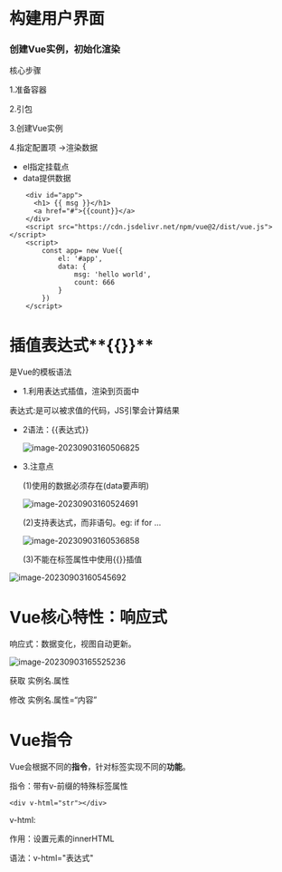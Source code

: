 # 构建用户界面

### 创建Vue实例，初始化渲染

核心步骤

1.准备容器

2.引包

3.创建Vue实例

4.指定配置项 ->渲染数据

- el指定挂载点
- data提供数据

```
    <div id="app">
      <h1> {{ msg }}</h1> 
      <a href="#">{{count}}</a>
    </div> 
    <script src="https://cdn.jsdelivr.net/npm/vue@2/dist/vue.js"></script>
    <script>
        const app= new Vue({
            el: '#app',
            data: {
                msg: 'hello world',
                count: 666
            }
        })
    </script>
```

# 插值表达式**{{}}**

是Vue的模板语法

- 1.利用表达式插值，渲染到页面中

表达式:是可以被求值的代码，JS引擎会计算结果

- 2语法：{{表达式}}

  ![image-20230903160506825](C:\Users\18454\AppData\Roaming\Typora\typora-user-images\image-20230903160506825.png)

- 3.注意点

  (1)使用的数据必须存在(data要声明)

  ![image-20230903160524691](C:\Users\18454\AppData\Roaming\Typora\typora-user-images\image-20230903160524691.png)

  (2)支持表达式，而非语句。eg: if for ...

  ![image-20230903160536858](C:\Users\18454\AppData\Roaming\Typora\typora-user-images\image-20230903160536858.png)

  (3)不能在标签属性中使用{{}}插值

![image-20230903160545692](C:\Users\18454\AppData\Roaming\Typora\typora-user-images\image-20230903160545692.png)

# Vue核心特性：响应式

响应式：数据变化，视图自动更新。

![image-20230903165525236](C:\Users\18454\AppData\Roaming\Typora\typora-user-images\image-20230903165525236.png)

获取 实例名.属性

修改 实例名.属性=“内容”

# Vue指令

Vue会根据不同的**指令**，针对标签实现不同的**功能**。

指令：带有v-前缀的特殊标签属性

```
<div v-html="str"></div>
```

v-html:

作用：设置元素的innerHTML

语法：v-html="表达式"